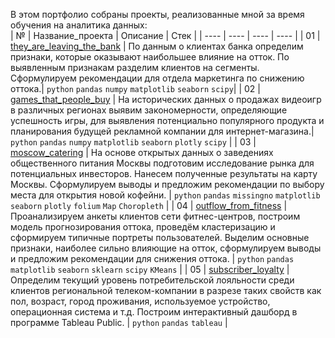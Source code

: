 В этом портфолио собраны проекты, реализованные мной за время обучения на аналитика данных: <br>
| № | Название_проекта | Описание | Стек |
| ---- | ---- | ---- | ---- |
| 01 | [they_are_leaving_the_bank](https://github.com/NucleiDatorum/Portfolio/blob/main/they_are_leaving_the_bank.ipynb) | По данным о клиентах банка определим признаки, которые оказывают наибольшее влияние на отток. По выявленным признакам разделим клиентов на сегменты. Сформулируем рекомендации для отдела маркетинга по снижению оттока.| `python` `pandas` `numpy` `matplotlib` `seaborn` `scipy`|
| 02 | [games_that_people_buy](https://github.com/NucleiDatorum/Portfolio/blob/main/games_that_people_buy.ipynb) | На исторических данных о продажах видеоигр в различных регионах выявим закономерности, определяющие успешность игры, для выявления потенциально популярного продукта и планирования будущей рекламной компании для интернет-магазина.| `python` `pandas` `numpy` `matplotlib` `seaborn` `plotly` `scipy` |
| 03 | [moscow_catering](https://github.com/NucleiDatorum/Portfolio/blob/main/moscow_catering.ipynb) | На основе открытых данных о заведениях общественного питания Москвы подготовим исследование рынка для потенциальных инвесторов. Нанесем полученные результаты на карту Москвы. Сформулируем выводы и предложим рекомендации по выбору места для открытия новой кофейни. | `python` `pandas` `missingno` `matplotlib` `seaborn` `plotly` `folium` `Map` `Choropleth` |
| 04 | [outflow_from_fitness](https://github.com/NucleiDatorum/Portfolio/blob/main/outflow_from_fitness.ipynb) | Проанализируем анкеты клиентов сети фитнес-центров, построим модель прогнозирования оттока, проведём кластеризацию и сформируем типичные портреты пользователей. Выделим основные признаки, наиболее сильно влияющие на отток, сформулируем выводы и предложим рекомендации для снижения оттока. | `python` `pandas` `matplotlib` `seaborn` `sklearn` `scipy` `KMeans` |
| 05 | [subscriber_loyalty]() | Определим текущий уровень потребительской лояльности среди клиентов региональной телеком-компании в разрезе таких свойств как пол, возраст, город проживания, используемое устройство, операционная система и т.д. Построим интерактивный дашборд в программе Tableau Public. | `python` `pandas` `tableau` |
